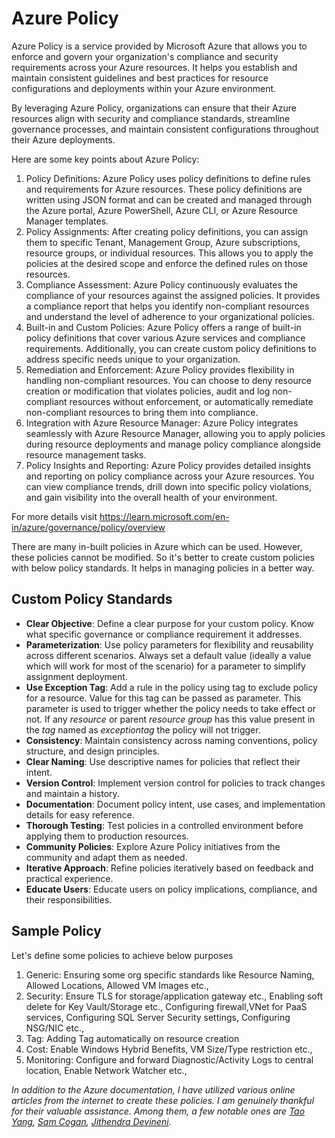 # Azure Policy
Azure Policy is a service provided by Microsoft Azure that allows you to enforce and govern your organization's compliance and security requirements across your Azure resources. It helps you establish and maintain consistent guidelines and best practices for resource configurations and deployments within your Azure environment. 

By leveraging Azure Policy, organizations can ensure that their Azure resources align with security and compliance standards, streamline governance processes, and maintain consistent configurations throughout their Azure deployments.

Here are some key points about Azure Policy:
1. Policy Definitions: Azure Policy uses policy definitions to define rules and requirements for Azure resources. These policy definitions are written using JSON format and can be created and managed through the Azure portal, Azure PowerShell, Azure CLI, or Azure Resource Manager templates.
2. Policy Assignments: After creating policy definitions, you can assign them to specific Tenant, Management Group, Azure subscriptions, resource groups, or individual resources. This allows you to apply the policies at the desired scope and enforce the defined rules on those resources.
3. Compliance Assessment: Azure Policy continuously evaluates the compliance of your resources against the assigned policies. It provides a compliance report that helps you identify non-compliant resources and understand the level of adherence to your organizational policies.
4. Built-in and Custom Policies: Azure Policy offers a range of built-in policy definitions that cover various Azure services and compliance requirements. Additionally, you can create custom policy definitions to address specific needs unique to your organization.
5. Remediation and Enforcement: Azure Policy provides flexibility in handling non-compliant resources. You can choose to deny resource creation or modification that violates policies, audit and log non-compliant resources without enforcement, or automatically remediate non-compliant resources to bring them into compliance.
6. Integration with Azure Resource Manager: Azure Policy integrates seamlessly with Azure Resource Manager, allowing you to apply policies during resource deployments and manage policy compliance alongside resource management tasks.
7. Policy Insights and Reporting: Azure Policy provides detailed insights and reporting on policy compliance across your Azure resources. You can view compliance trends, drill down into specific policy violations, and gain visibility into the overall health of your environment.

For more details visit https://learn.microsoft.com/en-in/azure/governance/policy/overview

There are many in-built policies in Azure which can be used. However, these policies cannot be modified. So it's better to create custom policies with below policy standards. It helps in managing policies in a better way.

## Custom Policy Standards 
- **Clear Objective**: Define a clear purpose for your custom policy. Know what specific governance or compliance requirement it addresses. 
- **Parameterization**: Use policy parameters for flexibility and reusability across different scenarios. Always set a default value (ideally a value which will work for most of the scenario) for a parameter to simplify assignment deployment. 
- **Use Exception Tag**: Add a rule in the policy using tag to exclude policy for a resource. Value for this tag can be passed as parameter. This parameter is used to trigger whether the policy needs to take effect or not. If any *resource* or parent *resource group* has this value present in the *tag* named as *exceptiontag* the policy will not trigger. 
- **Consistency**: Maintain consistency across naming conventions, policy structure, and design principles.
- **Clear Naming**: Use descriptive names for policies that reflect their intent.
- **Version Control**: Implement version control for policies to track changes and maintain a history.
- **Documentation**: Document policy intent, use cases, and implementation details for easy reference.
- **Thorough Testing**: Test policies in a controlled environment before applying them to production resources.
- **Community Policies**: Explore Azure Policy initiatives from the community and adapt them as needed.
- **Iterative Approach**: Refine policies iteratively based on feedback and practical experience.
- **Educate Users**: Educate users on policy implications, compliance, and their responsibilities.

## Sample Policy
Let's define some policies to achieve below purposes

1. Generic: Ensuring some org specific standards like Resource Naming, Allowed Locations, Allowed VM Images etc.,
2. Security: Ensure TLS for storage/application gateway etc., Enabling soft delete for Key Vault/Storage etc., Configuring firewall,VNet for PaaS services, Configuring SQL Server Security settings, Configuring NSG/NIC etc.,
3. Tag: Adding Tag automatically on resource creation
4. Cost: Enable Windows Hybrid Benefits, VM Size/Type restriction etc.,
5. Monitoring: Configure and forward Diagnostic/Activity Logs to central location, Enable Network Watcher etc.,


*In addition to the Azure documentation, I have utilized various online articles from the internet to create these policies. I am genuinely thankful for their valuable assistance. Among them, a few notable ones are [Tao Yang](https://blog.tyang.org/), [Sam Cogan](https://samcogan.com/), [Jithendra Devineni](https://www.linkedin.com/in/jithendra-devineni-abb02b25)*.

